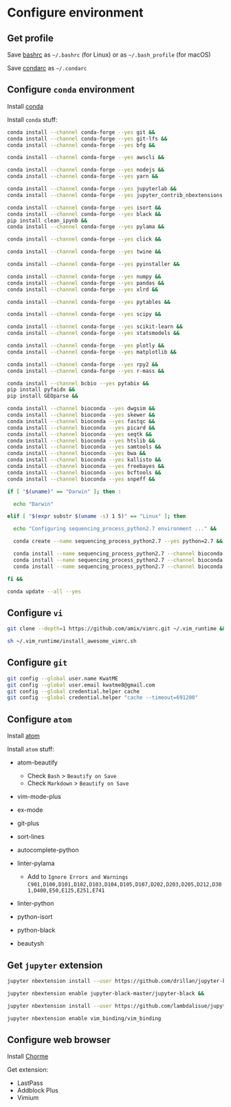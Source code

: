 # Configure environment

## Get profile

Save [bashrc](bashrc) as `~/.bashrc` (for Linux) or as `~/.bash_profile` (for macOS)

Save [condarc](condarc) as `~/.condarc`

## Configure `conda` environment

Install [conda](https://conda.io/miniconda.html)

Install `conda` stuff:

```sh
conda install --channel conda-forge --yes git &&
conda install --channel conda-forge --yes git-lfs &&
conda install --channel conda-forge --yes bfg &&

conda install --channel conda-forge --yes awscli &&

conda install --channel conda-forge --yes nodejs &&
conda install --channel conda-forge --yes yarn &&

conda install --channel conda-forge --yes jupyterlab &&
conda install --channel conda-forge --yes jupyter_contrib_nbextensions &&

conda install --channel conda-forge --yes isort &&
conda install --channel conda-forge --yes black &&
pip install clean_ipynb &&
conda install --channel conda-forge --yes pylama &&

conda install --channel conda-forge --yes click &&

conda install --channel conda-forge --yes twine &&

conda install --channel conda-forge --yes pyinstaller &&

conda install --channel conda-forge --yes numpy &&
conda install --channel conda-forge --yes pandas &&
conda install --channel conda-forge --yes xlrd &&

conda install --channel conda-forge --yes pytables &&

conda install --channel conda-forge --yes scipy &&

conda install --channel conda-forge --yes scikit-learn &&
conda install --channel conda-forge --yes statsmodels &&

conda install --channel conda-forge --yes plotly &&
conda install --channel conda-forge --yes matplotlib &&

conda install --channel conda-forge --yes rpy2 &&
conda install --channel conda-forge --yes r-mass &&

conda install --channel bcbio --yes pytabix &&
pip install pyfaidx &&
pip install GEOparse &&

conda install --channel bioconda --yes dwgsim &&
conda install --channel bioconda --yes skewer &&
conda install --channel bioconda --yes fastqc &&
conda install --channel bioconda --yes picard &&
conda install --channel bioconda --yes seqtk &&
conda install --channel bioconda --yes htslib &&
conda install --channel bioconda --yes samtools &&
conda install --channel bioconda --yes bwa &&
conda install --channel bioconda --yes kallisto &&
conda install --channel bioconda --yes freebayes &&
conda install --channel bioconda --yes bcftools &&
conda install --channel bioconda --yes snpeff &&

if [ "$(uname)" == "Darwin" ]; then :

  echo "Darwin"

elif [ "$(expr substr $(uname -s) 1 5)" == "Linux" ]; then

  echo "Configuring sequencing_process_python2.7 environment ..." &&

  conda create --name sequencing_process_python2.7 --yes python=2.7 &&

  conda install --name sequencing_process_python2.7 --channel bioconda --yes strelka &&
  conda install --name sequencing_process_python2.7 --channel bioconda --yes manta &&
  conda install --name sequencing_process_python2.7 --channel bioconda --yes canvas &&

fi &&

conda update --all --yes
```

## Configure `vi`

```sh
git clone --depth=1 https://github.com/amix/vimrc.git ~/.vim_runtime &&

sh ~/.vim_runtime/install_awesome_vimrc.sh
```

## Configure `git`

```sh
git config --global user.name KwatME
git config --global user.email kwatme8@gmail.com
git config --global credential.helper cache
git config --global credential.helper "cache --timeout=691200"
```

## Configure `atom`

Install [atom](https://atom.io/)

Install `atom` stuff:

-   atom-beautify

    -   Check `Bash` > `Beautify on Save`
    -   Check `Markdown` > `Beautify on Save`


-   vim-mode-plus
-   ex-mode

-   git-plus

-   sort-lines

-   autocomplete-python

-   linter-pylama

    -   Add to `Ignore Errors and Warnings` `C901,D100,D101,D102,D103,D104,D105,D107,D202,D203,D205,D212,D301,D400,E50,E125,E251,E741`


-   linter-python

-   python-isort
-   python-black

-   beautysh

## Get `jupyter` extension

```sh
jupyter nbextension install --user https://github.com/drillan/jupyter-black/archive/master.zip &&

jupyter nbextension enable jupyter-black-master/jupyter-black &&

jupyter nbextension install --user https://github.com/lambdalisue/jupyter-vim-binding/archive/master.zip &&

jupyter nbextension enable vim_binding/vim_binding
```

## Configure web browser

Install [Chorme](https://www.google.com/chrome/)

Get extension:

-   LastPass
-   Addblock Plus
-   Vimium
